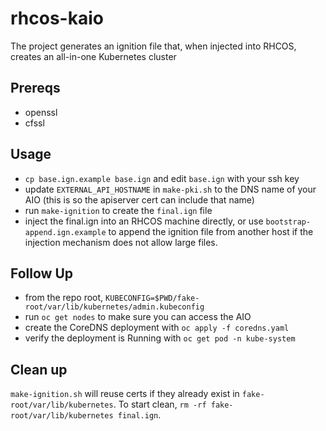 # rhcos-kaio
The project generates an ignition file that, when injected into RHCOS, creates an all-in-one Kubernetes cluster

## Prereqs
* openssl
* cfssl

## Usage
* `cp base.ign.example base.ign` and edit `base.ign` with your ssh key
* update `EXTERNAL_API_HOSTNAME` in `make-pki.sh` to the DNS name of your AIO (this is so the apiserver cert can include that name)
* run `make-ignition` to create the `final.ign` file
* inject the final.ign into an RHCOS machine directly, or use `bootstrap-append.ign.example` to append the ignition file from another host if the injection mechanism does not allow large files.

## Follow Up
* from the repo root, `KUBECONFIG=$PWD/fake-root/var/lib/kubernetes/admin.kubeconfig`
* run `oc get nodes` to make sure you can access the AIO
* create the CoreDNS deployment with `oc apply -f coredns.yaml`
* verify the deployment is Running with `oc get pod -n kube-system`

## Clean up
`make-ignition.sh` will reuse certs if they already exist in `fake-root/var/lib/kubernetes`. To start clean, `rm -rf fake-root/var/lib/kubernetes final.ign`.
